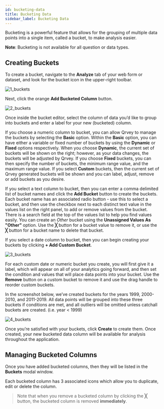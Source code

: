 ```yaml
---
id: bucketing-data
title: Bucketing Data
sidebar_label: Bucketing Data
---
```


<div style={{textAlign: "justify"}}>

Bucketing is a powerful feature that allows for the grouping of multiple data points into a single item, called a bucket, to make analysis easier.

**Note**: Bucketing is not available for all question or data types.

## Creating Buckets
To create a bucket, navigate to the **Analyze** tab of your web form or dataset, and look for the bucket icon in the upper-right toolbar.

![1_buckets](https://s3.amazonaws.com/cdn.qrvey.com/documentation_assets/ui-docs/dataviews/3.4.3.3_buckets/1_buckets.png#thumbnail-40)

Next, click the orange **Add Bucketed Column** button. 

![2_buckets](https://s3.amazonaws.com/cdn.qrvey.com/documentation_assets/ui-docs/dataviews/3.4.3.3_buckets/2_buckets.png#thumbnail)

Once inside the bucket editor, select the column of data you’d like to group into buckets and enter a label for your new (bucketed) column.

If you choose a numeric column to bucket, you can allow Qrvey to manage the buckets by selecting the **Basic** option. Within the **Basic** option, you can have either a variable or fixed number of buckets by using the **Dynamic** or **Fixed** options respectively. When you choose **Dynamic**, the current set of buckets will be shown on the right; however, as your data changes, the buckets will be adjusted by Qrvey. If you choose **Fixed** buckets, you can then specify the number of buckets, the minimum range value, and the maximum range value. If you select **Custom** buckets, then the current set of Qrvey generated buckets will be shown and you can label, adjust, remove or add buckets as you desire.

If you select a text column to bucket, then you can enter a comma delimited list of bucket names and click the **Add Bucket** button to create the buckets. Each bucket name has an associated radio button - use this to select a bucket, and then use the checkbox next to each distinct text value in the values list on the right panel, to add or remove values from the bucket. There is a search field at the top of the values list to help you find values easily. You can create an _Other_ bucket using the **Unassigned Values As "Other"** option. Use the **╳** button for a bucket value to remove it, or use the **╳** button for a bucket name to delete that bucket.

If you select a date column to bucket, then you can begin creating your buckets by clicking **+&nbsp;Add&nbsp;Custom&nbsp;Bucket**.

![3_buckets](https://s3.amazonaws.com/cdn.qrvey.com/documentation_assets/ui-docs/dataviews/3.4.3.3_buckets/3_buckets.png#thumbnail)

For each custom date or numeric bucket you create, you will first give it a label, which will appear on all of your analytics going forward, and then set the condition and values that will place data points into your bucket.  Use the **Remove** button on a custom bucket to remove it and use the drag handle to reorder custom buckets.

In the screenshot below, we’ve created buckets for the years 1999, 2000-2010, and 2011-2019. All data points will be grouped into these three buckets if conditions are met, and all outliers will be omitted unless catchall buckets are created. (i.e. year < 1999) 

![4_buckets](https://s3.amazonaws.com/cdn.qrvey.com/documentation_assets/ui-docs/dataviews/3.4.3.3_buckets/4_buckets.png#thumbnail)

Once you’re satisfied with your buckets, click **Create** to create them. Once created, your new bucketed data column will be available for analysis throughout the application. 

## Managing Bucketed Columns
Once you have added bucketed columns, then they will be listed in the **Buckets** modal window.

Each bucketed column has 3 associated icons which allow you to duplicate, edit or delete the column.

>Note that when you remove a bucketed column by clicking the **╳** button, the bucketed column is removed **immediately**. 

</div>